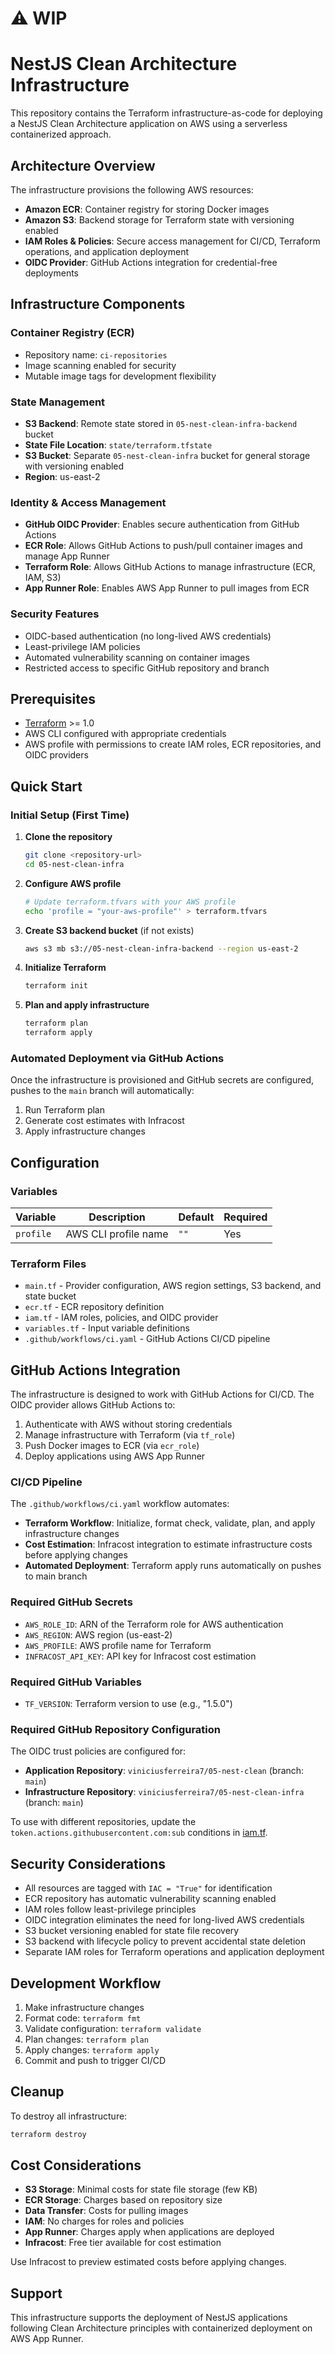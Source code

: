 # ⚠️ WIP

# NestJS Clean Architecture Infrastructure

This repository contains the Terraform infrastructure-as-code for deploying a NestJS Clean Architecture application on AWS using a serverless containerized approach.

## Architecture Overview

The infrastructure provisions the following AWS resources:

- **Amazon ECR**: Container registry for storing Docker images
- **Amazon S3**: Backend storage for Terraform state with versioning enabled
- **IAM Roles & Policies**: Secure access management for CI/CD, Terraform operations, and application deployment
- **OIDC Provider**: GitHub Actions integration for credential-free deployments

## Infrastructure Components

### Container Registry (ECR)
- Repository name: `ci-repositories`
- Image scanning enabled for security
- Mutable image tags for development flexibility

### State Management
- **S3 Backend**: Remote state stored in `05-nest-clean-infra-backend` bucket
- **State File Location**: `state/terraform.tfstate`
- **S3 Bucket**: Separate `05-nest-clean-infra` bucket for general storage with versioning enabled
- **Region**: us-east-2

### Identity & Access Management
- **GitHub OIDC Provider**: Enables secure authentication from GitHub Actions
- **ECR Role**: Allows GitHub Actions to push/pull container images and manage App Runner
- **Terraform Role**: Allows GitHub Actions to manage infrastructure (ECR, IAM, S3)
- **App Runner Role**: Enables AWS App Runner to pull images from ECR

### Security Features
- OIDC-based authentication (no long-lived AWS credentials)
- Least-privilege IAM policies
- Automated vulnerability scanning on container images
- Restricted access to specific GitHub repository and branch

## Prerequisites

- [Terraform](https://www.terraform.io/downloads.html) >= 1.0
- AWS CLI configured with appropriate credentials
- AWS profile with permissions to create IAM roles, ECR repositories, and OIDC providers

## Quick Start

### Initial Setup (First Time)

1. **Clone the repository**
   ```bash
   git clone <repository-url>
   cd 05-nest-clean-infra
   ```

2. **Configure AWS profile**
   ```bash
   # Update terraform.tfvars with your AWS profile
   echo 'profile = "your-aws-profile"' > terraform.tfvars
   ```

3. **Create S3 backend bucket** (if not exists)
   ```bash
   aws s3 mb s3://05-nest-clean-infra-backend --region us-east-2
   ```

4. **Initialize Terraform**
   ```bash
   terraform init
   ```

5. **Plan and apply infrastructure**
   ```bash
   terraform plan
   terraform apply
   ```

### Automated Deployment via GitHub Actions

Once the infrastructure is provisioned and GitHub secrets are configured, pushes to the `main` branch will automatically:
1. Run Terraform plan
2. Generate cost estimates with Infracost
3. Apply infrastructure changes

## Configuration

### Variables

| Variable | Description | Default | Required |
|----------|-------------|---------|----------|
| `profile` | AWS CLI profile name | `""` | Yes |

### Terraform Files

- `main.tf` - Provider configuration, AWS region settings, S3 backend, and state bucket
- `ecr.tf` - ECR repository definition
- `iam.tf` - IAM roles, policies, and OIDC provider
- `variables.tf` - Input variable definitions
- `.github/workflows/ci.yaml` - GitHub Actions CI/CD pipeline

## GitHub Actions Integration

The infrastructure is designed to work with GitHub Actions for CI/CD. The OIDC provider allows GitHub Actions to:

1. Authenticate with AWS without storing credentials
2. Manage infrastructure with Terraform (via `tf_role`)
3. Push Docker images to ECR (via `ecr_role`)
4. Deploy applications using AWS App Runner

### CI/CD Pipeline

The `.github/workflows/ci.yaml` workflow automates:
- **Terraform Workflow**: Initialize, format check, validate, plan, and apply infrastructure changes
- **Cost Estimation**: Infracost integration to estimate infrastructure costs before applying changes
- **Automated Deployment**: Terraform apply runs automatically on pushes to main branch

### Required GitHub Secrets

- `AWS_ROLE_ID`: ARN of the Terraform role for AWS authentication
- `AWS_REGION`: AWS region (us-east-2)
- `AWS_PROFILE`: AWS profile name for Terraform
- `INFRACOST_API_KEY`: API key for Infracost cost estimation

### Required GitHub Variables

- `TF_VERSION`: Terraform version to use (e.g., "1.5.0")

### Required GitHub Repository Configuration

The OIDC trust policies are configured for:
- **Application Repository**: `viniciusferreira7/05-nest-clean` (branch: `main`)
- **Infrastructure Repository**: `viniciusferreira7/05-nest-clean-infra` (branch: `main`)

To use with different repositories, update the `token.actions.githubusercontent.com:sub` conditions in [iam.tf](iam.tf).

## Security Considerations

- All resources are tagged with `IAC = "True"` for identification
- ECR repository has automatic vulnerability scanning enabled
- IAM roles follow least-privilege principles
- OIDC integration eliminates the need for long-lived AWS credentials
- S3 bucket versioning enabled for state file recovery
- S3 backend with lifecycle policy to prevent accidental state deletion
- Separate IAM roles for Terraform operations and application deployment

## Development Workflow

1. Make infrastructure changes
2. Format code: `terraform fmt`
3. Validate configuration: `terraform validate`
4. Plan changes: `terraform plan`
5. Apply changes: `terraform apply`
6. Commit and push to trigger CI/CD

## Cleanup

To destroy all infrastructure:

```bash
terraform destroy
```

## Cost Considerations

- **S3 Storage**: Minimal costs for state file storage (few KB)
- **ECR Storage**: Charges based on repository size
- **Data Transfer**: Costs for pulling images
- **IAM**: No charges for roles and policies
- **App Runner**: Charges apply when applications are deployed
- **Infracost**: Free tier available for cost estimation

Use Infracost to preview estimated costs before applying changes.

## Support

This infrastructure supports the deployment of NestJS applications following Clean Architecture principles with containerized deployment on AWS App Runner.